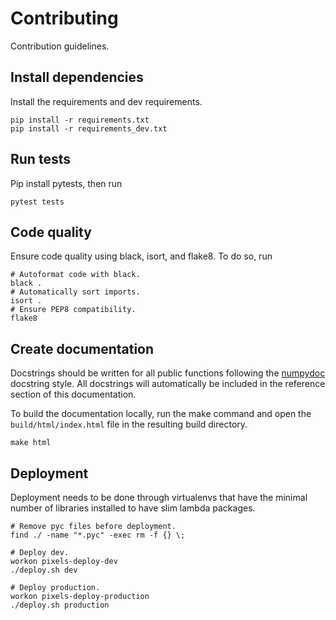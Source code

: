 # Contributing
Contribution guidelines.

## Install dependencies
Install the requirements and dev requirements.

```
pip install -r requirements.txt
pip install -r requirements_dev.txt
```

## Run tests
Pip install pytests, then run
```shell
pytest tests
```

## Code quality
Ensure code quality using black, isort, and flake8. To do so, run

```shell
# Autoformat code with black.
black .
# Automatically sort imports.
isort .
# Ensure PEP8 compatibility.
flake8
```

## Create documentation
Docstrings should be written for all public functions following the
[numpydoc](https://numpydoc.readthedocs.io/en/latest/format.html) docstring
style. All docstrings will automatically be included in the reference section of
this documentation.

To build the documentation locally, run the make command and open the
`build/html/index.html` file in the resulting build directory.
```shell
make html
```

## Deployment
Deployment needs to be done through virtualenvs that have the minimal number of
libraries installed to have slim lambda packages.

```shell
# Remove pyc files before deployment.
find ./ -name "*.pyc" -exec rm -f {} \;
```

```shell
# Deploy dev.
workon pixels-deploy-dev
./deploy.sh dev
```

```shell
# Deploy production.
workon pixels-deploy-production
./deploy.sh production
```
